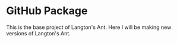# GitHub Package
This is the base project of Langton's Ant. Here I will be making new versions of Langton's Ant.
